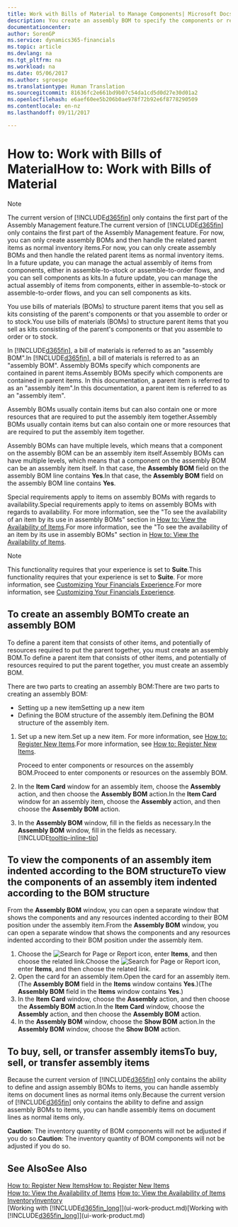 ```yaml
---
title: Work with Bills of Material to Manage Components| Microsoft Docs
description: You create an assembly BOM to specify the components or resources required to put together the item that the assembly BOM represents, and you can view the components of an assembly item.
documentationcenter: 
author: SorenGP
ms.service: dynamics365-financials
ms.topic: article
ms.devlang: na
ms.tgt_pltfrm: na
ms.workload: na
ms.date: 05/06/2017
ms.author: sgroespe
ms.translationtype: Human Translation
ms.sourcegitcommit: 81636fc2e661bd9b07c54da1cd5d0d27e30d01a2
ms.openlocfilehash: e6aef60ee5b206b0ae978f72b92e6f8778290509
ms.contentlocale: en-nz
ms.lasthandoff: 09/11/2017

---
```

# <a name="how-to-work-with-bills-of-material"></a><span data-ttu-id="76f31-103">How to: Work with Bills of Material</span><span class="sxs-lookup"><span data-stu-id="76f31-103">How to: Work with Bills of Material</span></span>
> [!NOTE]  
>   <span data-ttu-id="76f31-104">The current version of [!INCLUDE[d365fin](includes/d365fin_md.md)] only contains the first part of the Assembly Management feature.</span><span class="sxs-lookup"><span data-stu-id="76f31-104">The current version of [!INCLUDE[d365fin](includes/d365fin_md.md)] only contains the first part of the Assembly Management feature.</span></span> <span data-ttu-id="76f31-105">For now, you can only create assembly BOMs and then handle the related parent items as normal inventory items.</span><span class="sxs-lookup"><span data-stu-id="76f31-105">For now, you can only create assembly BOMs and then handle the related parent items as normal inventory items.</span></span> <span data-ttu-id="76f31-106">In a future update, you can manage the actual assembly of items from components, either in assemble-to-stock or assemble-to-order flows, and you can sell components as kits.</span><span class="sxs-lookup"><span data-stu-id="76f31-106">In a future update, you can manage the actual assembly of items from components, either in assemble-to-stock or assemble-to-order flows, and you can sell components as kits.</span></span>

<span data-ttu-id="76f31-107">You use bills of materials (BOMs) to structure parent items that you sell as kits consisting of the parent's components or that you assemble to order or to stock.</span><span class="sxs-lookup"><span data-stu-id="76f31-107">You use bills of materials (BOMs) to structure parent items that you sell as kits consisting of the parent's components or that you assemble to order or to stock.</span></span>

<span data-ttu-id="76f31-108">In [!INCLUDE[d365fin](includes/d365fin_md.md)], a bill of materials is referred to as an "assembly BOM".</span><span class="sxs-lookup"><span data-stu-id="76f31-108">In [!INCLUDE[d365fin](includes/d365fin_md.md)], a bill of materials is referred to as an "assembly BOM".</span></span> <span data-ttu-id="76f31-109">Assembly BOMs specify which components are contained in parent items.</span><span class="sxs-lookup"><span data-stu-id="76f31-109">Assembly BOMs specify which components are contained in parent items.</span></span> <span data-ttu-id="76f31-110">In this documentation, a parent item is referred to as an "assembly item".</span><span class="sxs-lookup"><span data-stu-id="76f31-110">In this documentation, a parent item is referred to as an "assembly item".</span></span>

<span data-ttu-id="76f31-111">Assembly BOMs usually contain items but can also contain one or more resources that are required to put the assembly item together.</span><span class="sxs-lookup"><span data-stu-id="76f31-111">Assembly BOMs usually contain items but can also contain one or more resources that are required to put the assembly item together.</span></span>

<span data-ttu-id="76f31-112">Assembly BOMs can have multiple levels, which means that a component on the assembly BOM can be an assembly item itself.</span><span class="sxs-lookup"><span data-stu-id="76f31-112">Assembly BOMs can have multiple levels, which means that a component on the assembly BOM can be an assembly item itself.</span></span> <span data-ttu-id="76f31-113">In that case, the **Assembly BOM** field on the assembly BOM line contains **Yes**.</span><span class="sxs-lookup"><span data-stu-id="76f31-113">In that case, the **Assembly BOM** field on the assembly BOM line contains **Yes**.</span></span>

<span data-ttu-id="76f31-114">Special requirements apply to items on assembly BOMs with regards to availability.</span><span class="sxs-lookup"><span data-stu-id="76f31-114">Special requirements apply to items on assembly BOMs with regards to availability.</span></span> <span data-ttu-id="76f31-115">For more information, see the "To see the availability of an item by its use in assembly BOMs" section in [How to: View the Availability of Items](inventory-how-availability-overview.md).</span><span class="sxs-lookup"><span data-stu-id="76f31-115">For more information, see the "To see the availability of an item by its use in assembly BOMs" section in [How to: View the Availability of Items](inventory-how-availability-overview.md).</span></span>

> [!NOTE]  
>   <span data-ttu-id="76f31-116">This functionality requires that your experience is set to **Suite**.</span><span class="sxs-lookup"><span data-stu-id="76f31-116">This functionality requires that your experience is set to **Suite**.</span></span> <span data-ttu-id="76f31-117">For more information, see [Customizing Your Financials Experience](ui-experiences.md).</span><span class="sxs-lookup"><span data-stu-id="76f31-117">For more information, see [Customizing Your Financials Experience](ui-experiences.md).</span></span>

## <a name="to-create-an-assembly-bom"></a><span data-ttu-id="76f31-118">To create an assembly BOM</span><span class="sxs-lookup"><span data-stu-id="76f31-118">To create an assembly BOM</span></span>
<span data-ttu-id="76f31-119">To define a parent item that consists of other items, and potentially of resources required to put the parent together, you must create an assembly BOM.</span><span class="sxs-lookup"><span data-stu-id="76f31-119">To define a parent item that consists of other items, and potentially of resources required to put the parent together, you must create an assembly BOM.</span></span>  

<span data-ttu-id="76f31-120">There are two parts to creating an assembly BOM:</span><span class="sxs-lookup"><span data-stu-id="76f31-120">There are two parts to creating an assembly BOM:</span></span>
- <span data-ttu-id="76f31-121">Setting up a new item</span><span class="sxs-lookup"><span data-stu-id="76f31-121">Setting up a new item</span></span>
- <span data-ttu-id="76f31-122">Defining the BOM structure of the assembly item.</span><span class="sxs-lookup"><span data-stu-id="76f31-122">Defining the BOM structure of the assembly item.</span></span>

1. <span data-ttu-id="76f31-123">Set up a new item.</span><span class="sxs-lookup"><span data-stu-id="76f31-123">Set up a new item.</span></span> <span data-ttu-id="76f31-124">For more information, see [How to: Register New Items](inventory-how-register-new-items.md).</span><span class="sxs-lookup"><span data-stu-id="76f31-124">For more information, see [How to: Register New Items](inventory-how-register-new-items.md).</span></span>

    <span data-ttu-id="76f31-125">Proceed to enter components or resources on the assembly BOM.</span><span class="sxs-lookup"><span data-stu-id="76f31-125">Proceed to enter components or resources on the assembly BOM.</span></span>  
2. <span data-ttu-id="76f31-126">In the **Item Card** window for an assembly item, choose the **Assembly** action, and then choose the **Assembly BOM** action.</span><span class="sxs-lookup"><span data-stu-id="76f31-126">In the **Item Card** window for an assembly item, choose the **Assembly** action, and then choose the **Assembly BOM** action.</span></span>
3. <span data-ttu-id="76f31-127">In the **Assembly BOM** window, fill in the fields as necessary.</span><span class="sxs-lookup"><span data-stu-id="76f31-127">In the **Assembly BOM** window, fill in the fields as necessary.</span></span> [!INCLUDE[tooltip-inline-tip](includes/tooltip-inline-tip_md.md)]

## <a name="to-view-the-components-of-an-assembly-item-indented-according-to-the-bom-structure"></a><span data-ttu-id="76f31-128">To view the components of an assembly item indented according to the BOM structure</span><span class="sxs-lookup"><span data-stu-id="76f31-128">To view the components of an assembly item indented according to the BOM structure</span></span>
<span data-ttu-id="76f31-129">From the **Assembly BOM** window, you can open a separate window that shows the components and any resources indented according to their BOM position under the assembly item.</span><span class="sxs-lookup"><span data-stu-id="76f31-129">From the **Assembly BOM** window, you can open a separate window that shows the components and any resources indented according to their BOM position under the assembly item.</span></span>

1. <span data-ttu-id="76f31-130">Choose the ![Search for Page or Report](media/ui-search/search_small.png "Search for Page or Report icon") icon, enter **Items**, and then choose the related link.</span><span class="sxs-lookup"><span data-stu-id="76f31-130">Choose the ![Search for Page or Report](media/ui-search/search_small.png "Search for Page or Report icon") icon, enter **Items**, and then choose the related link.</span></span>
2. <span data-ttu-id="76f31-131">Open the card for an assembly item.</span><span class="sxs-lookup"><span data-stu-id="76f31-131">Open the card for an assembly item.</span></span> <span data-ttu-id="76f31-132">(The **Assembly BOM** field in the **Items** window contains **Yes**.)</span><span class="sxs-lookup"><span data-stu-id="76f31-132">(The **Assembly BOM** field in the **Items** window contains **Yes**.)</span></span>
3. <span data-ttu-id="76f31-133">In the **Item Card** window, choose the **Assembly** action, and then choose the **Assembly BOM** action.</span><span class="sxs-lookup"><span data-stu-id="76f31-133">In the **Item Card** window, choose the **Assembly** action, and then choose the **Assembly BOM** action.</span></span>
4. <span data-ttu-id="76f31-134">In the **Assembly BOM** window, choose the **Show BOM** action.</span><span class="sxs-lookup"><span data-stu-id="76f31-134">In the **Assembly BOM** window, choose the **Show BOM** action.</span></span>

## <a name="to-buy-sell-or-transfer-assembly-items"></a><span data-ttu-id="76f31-135">To buy, sell, or transfer assembly items</span><span class="sxs-lookup"><span data-stu-id="76f31-135">To buy, sell, or transfer assembly items</span></span>
<span data-ttu-id="76f31-136">Because the current version of [!INCLUDE[d365fin](includes/d365fin_md.md)] only contains the ability to define and assign assembly BOMs to items, you can handle assembly items on document lines as normal items only.</span><span class="sxs-lookup"><span data-stu-id="76f31-136">Because the current version of [!INCLUDE[d365fin](includes/d365fin_md.md)] only contains the ability to define and assign assembly BOMs to items, you can handle assembly items on document lines as normal items only.</span></span>

<span data-ttu-id="76f31-137">**Caution**: The inventory quantity of BOM components will not be adjusted if you do so.</span><span class="sxs-lookup"><span data-stu-id="76f31-137">**Caution**: The inventory quantity of BOM components will not be adjusted if you do so.</span></span>

## <a name="see-also"></a><span data-ttu-id="76f31-138">See Also</span><span class="sxs-lookup"><span data-stu-id="76f31-138">See Also</span></span>
[<span data-ttu-id="76f31-139">How to: Register New Items</span><span class="sxs-lookup"><span data-stu-id="76f31-139">How to: Register New Items</span></span>](inventory-how-register-new-items.md)  
<span data-ttu-id="76f31-140">[How to: View the Availability of Items](inventory-how-availability-overview.md)   </span><span class="sxs-lookup"><span data-stu-id="76f31-140">[How to: View the Availability of Items](inventory-how-availability-overview.md)   </span></span>  
[<span data-ttu-id="76f31-141">Inventory</span><span class="sxs-lookup"><span data-stu-id="76f31-141">Inventory</span></span>](inventory-manage-inventory.md)  
<span data-ttu-id="76f31-142">[Working with [!INCLUDE[d365fin_long](includes/d365fin_long_md.md)]](ui-work-product.md)</span><span class="sxs-lookup"><span data-stu-id="76f31-142">[Working with [!INCLUDE[d365fin_long](includes/d365fin_long_md.md)]](ui-work-product.md)</span></span>

